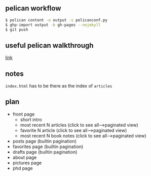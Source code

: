## pelican workflow 

```bash
$ pelican content -o output -s pelicanconf.py
$ ghp-import output -b gh-pages --nojekyll
$ git push 
```

## useful pelican walkthrough

[link](https://stackoverflow.com/questions/55363180/how-do-i-choose-a-category-page-to-be-the-home-page-for-a-pelican-site)

## notes

`index.html` has to be there as the index of `articles` 

## plan

- front page
  - short intro
  - most recent N articles (click to see all-->paginated view)
  - favorite N article (click to see all-->paginated view)
  - most recent N book notes (click to see all-->paginated view)
- posts page (builtin pagination)
- favorites page (builtin pagination)
- drafts page (builtin pagination)
- about page
- pictures page
- phd page